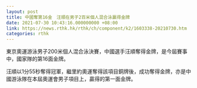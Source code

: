 ```yaml
---
layout: post
title: 中國奪第16金　汪順在男子2百米個人混合泳贏得金牌
date: 2021-07-30 10:43:16.000000000 +08:00
link: https://news.rthk.hk/rthk/ch/component/k2/1603338-20210730.htm
categories: rthk
---
```


東京奧運游泳男子200米個人混合泳決賽，中國選手汪順奪得金牌，是今屆賽事中，國家隊的第16面金牌。

汪順以1分55秒奪得冠軍，繼里約奧運奪得該項目銅牌後，成功奪得金牌，亦是中國游泳隊在本屆奧運會男子項目上，贏得的第一面金牌。
